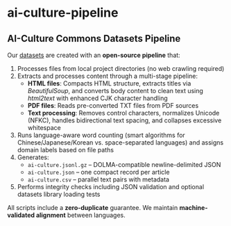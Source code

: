 # ai-culture-pipeline
## AI-Culture Commons Datasets Pipeline

Our [datasets](https://degeneration-of-nation.org/dataset) are created with an **open-source pipeline** that:

1. Processes files from local project directories (no web crawling required)
2. Extracts and processes content through a multi-stage pipeline:
   * **HTML files**: Compacts HTML structure, extracts titles via *BeautifulSoup*, and converts body content to clean text using *html2text* with enhanced CJK character handling
   * **PDF files**: Reads pre-converted TXT files from PDF sources
   * **Text processing**: Removes control characters, normalizes Unicode (NFKC), handles bidirectional text spacing, and collapses excessive whitespace
3. Runs language-aware word counting (smart algorithms for Chinese/Japanese/Korean vs. space-separated languages) and assigns domain labels based on file paths
4. Generates:
   * `ai-culture.jsonl.gz` – DOLMA-compatible newline-delimited JSON
   * `ai-culture.json` – one compact record per article
   * `ai-culture.csv` – parallel text pairs with metadata
5. Performs integrity checks including JSON validation and optional datasets library loading tests

All scripts include a **zero-duplicate** guarantee. We maintain **machine-validated alignment** between languages.
